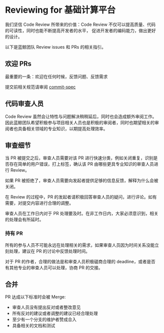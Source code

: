 # Reviewing for 基础计算平台

我们坚信 Code Review 所带来的价值：Code Review 不仅可以提高质量、代码的可读性，同时也能不断提高开发者的水平，
促进开发者的编码能力，做出更好的设计。

以下是蓝鲸团队 Review issues 和 PRs 的相关指引。

## 欢迎 PRs

最重要的一条：欢迎在任何时候，反馈问题、反馈需求

提交前相关规范请审阅 [commit-spec](./commit-spec.md)

## 代码审查人员

Code Review 虽然会让特性与问题解决稍稍延后，同时也会造成额外审阅工作。因此蓝鲸团队希望积极参与项目相关人员也是积极的审阅者，同时也期望相关的审阅者也具备相关领域的专业知识，以期提高处理效率。

## 审查细节

当 PR 被提交之后，审查人员需要对该 PR 进行快速分类，例如关闭重复，识别是否存在简单的用户错误，打上标签，确认该 PR 由哪些更具专业知识的审查人员进行 Review。

如果 PR 被拒绝了，审查人员需要向发起者提供足够的信息反馈，解释为什么会被关闭。

在 Review 的过程中，PR 的发起者请积极回答审查人员的疑问，进行评论。如有需要，对提交内容进行合理的调整。

审查人员在工作日内对于 PR 处理要及时。在非工作日内，大家必须意识到，相关的处理会有所延时。

### 持有 PR

所有的参与人员不可能永远在处理相关的需求，如果审查人员因为时间关系没能立刻处理，建议在 PR 的讨论中反馈处理时间。

对于 PR 的作者，合理的做法是和审查人员积极磋商合理的 deadline，或者是否有其他专业的审查人员可以处理，协商 PR 的交接。

## 合并

PR 达成以下标准时会被 Merge:

* 审查人员没有提出反对或者整改意见
* 所有反对的建议或者调整的建议已经合理处理
* 至少有一个分支的维护者赞成合入
* 具备相关的文档和测试